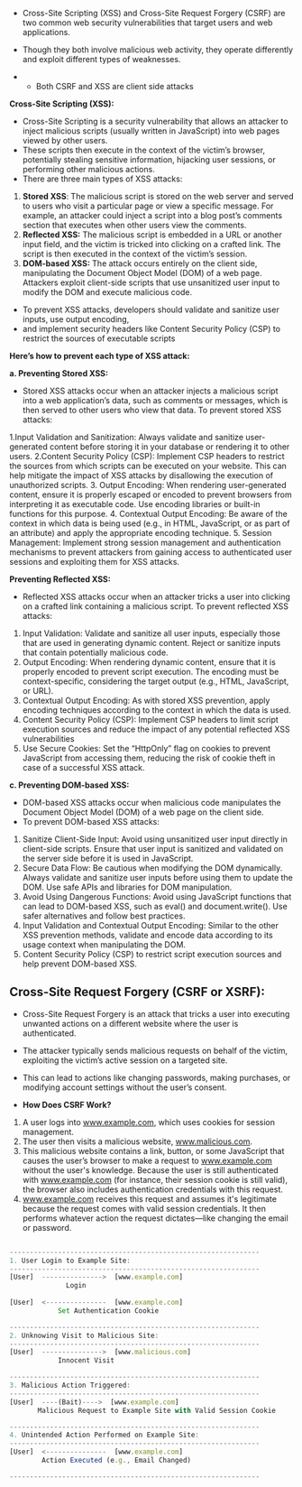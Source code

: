 - Cross-Site Scripting (XSS) and Cross-Site Request Forgery (CSRF) are two common web security vulnerabilities that target users and web applications.
- Though they both involve malicious web activity, they operate differently and exploit different types of weaknesses.

- - Both CSRF and XSS are client side attacks
 
**Cross-Site Scripting (XSS):**
- Cross-Site Scripting is a security vulnerability that allows an attacker to inject malicious scripts (usually written in JavaScript) into web pages viewed by other users.
- These scripts then execute in the context of the victim’s browser, potentially stealing sensitive information, hijacking user sessions, or performing other malicious actions.
- There are three main types of XSS attacks:

1) **Stored XSS**: The malicious script is stored on the web server and served to users who visit a particular page or view a specific message.
   For example, an attacker could inject a script into a blog post’s comments section that executes when other users view the comments.
2) **Reflected XSS:** The malicious script is embedded in a URL or another input field, and the victim is tricked into clicking on a crafted link.
 The script is then executed in the context of the victim’s session.
3) **DOM-based XSS:** The attack occurs entirely on the client side, manipulating the Document Object Model (DOM) of a web page.
 Attackers exploit client-side scripts that use unsanitized user input to modify the DOM and execute malicious code.

 - To prevent XSS attacks, developers should validate and sanitize user inputs, use output encoding,
 - and implement security headers like Content Security Policy (CSP) to restrict the sources of executable scripts


**Here’s how to prevent each type of XSS attack:**

**a. Preventing Stored XSS:**
- Stored XSS attacks occur when an attacker injects a malicious script into a web application’s data, such as comments or messages, which is then served to other users who view that data. To prevent stored XSS attacks:

1.Input Validation and Sanitization: Always validate and sanitize user-generated content before storing it in your database or rendering it to other users.
2.Content Security Policy (CSP): Implement CSP headers to restrict the sources from which scripts can be executed on your website. This can help mitigate the impact of XSS attacks by disallowing the execution of unauthorized scripts.
3. Output Encoding: When rendering user-generated content, ensure it is properly escaped or encoded to prevent browsers from interpreting it as executable code. Use encoding libraries or built-in functions for this purpose.
4. Contextual Output Encoding: Be aware of the context in which data is being used (e.g., in HTML, JavaScript, or as part of an attribute) and apply the appropriate encoding technique.
5. Session Management: Implement strong session management and authentication mechanisms to prevent attackers from gaining access to authenticated user sessions and exploiting them for XSS attacks.

**Preventing Reflected XSS:**
- Reflected XSS attacks occur when an attacker tricks a user into clicking on a crafted link containing a malicious script. To prevent reflected XSS attacks:


1. Input Validation: Validate and sanitize all user inputs, especially those that are used in generating dynamic content. Reject or sanitize inputs that contain potentially malicious code.
2. Output Encoding: When rendering dynamic content, ensure that it is properly encoded to prevent script execution. The encoding must be context-specific, considering the target output (e.g., HTML, JavaScript, or URL).
3. Contextual Output Encoding: As with stored XSS prevention, apply encoding techniques according to the context in which the data is used.
4. Content Security Policy (CSP): Implement CSP headers to limit script execution sources and reduce the impact of any potential reflected XSS vulnerabilities
5. Use Secure Cookies: Set the “HttpOnly” flag on cookies to prevent JavaScript from accessing them, reducing the risk of cookie theft in case of a successful XSS attack.

**c. Preventing DOM-based XSS:**

- DOM-based XSS attacks occur when malicious code manipulates the Document Object Model (DOM) of a web page on the client side.
- To prevent DOM-based XSS attacks:

1. Sanitize Client-Side Input: Avoid using unsanitized user input directly in client-side scripts. Ensure that user input is sanitized and validated on the server side before it is used in JavaScript.
2. Secure Data Flow: Be cautious when modifying the DOM dynamically. Always validate and sanitize user inputs before using them to update the DOM. Use safe APIs and libraries for DOM manipulation.
3. Avoid Using Dangerous Functions: Avoid using JavaScript functions that can lead to DOM-based XSS, such as eval() and document.write(). Use safer alternatives and follow best practices.
4. Input Validation and Contextual Output Encoding: Similar to the other XSS prevention methods, validate and encode data according to its usage context when manipulating the DOM.
5. Content Security Policy (CSP) to restrict script execution sources and help prevent DOM-based XSS.

## Cross-Site Request Forgery (CSRF or XSRF):

- Cross-Site Request Forgery is an attack that tricks a user into executing unwanted actions on a different website where the user is authenticated.
- The attacker typically sends malicious requests on behalf of the victim, exploiting the victim’s active session on a targeted site.
- This can lead to actions like changing passwords, making purchases, or modifying account settings without the user’s consent.

- **How Does CSRF Work?**

1. A user logs into www.example.com, which uses cookies for session management.
2. The user then visits a malicious website, www.malicious.com.
3. This malicious website contains a link, button, or some JavaScript that causes the user’s browser to make a request to www.example.com without the user's knowledge. Because the user is still authenticated with www.example.com (for instance, their session cookie is still valid), the browser also includes authentication credentials with this request.
4. www.example.com receives this request and assumes it's legitimate because the request comes with valid session credentials. It then performs whatever action the request dictates—like changing the email or password.

```js

--------------------------------------------------------------
1. User Login to Example Site:
--------------------------------------------------------------
[User]  --------------->  [www.example.com]
              Login
              
[User]  <---------------  [www.example.com]
            Set Authentication Cookie

--------------------------------------------------------------
2. Unknowing Visit to Malicious Site:
--------------------------------------------------------------
[User]  --------------->  [www.malicious.com]
            Innocent Visit

--------------------------------------------------------------
3. Malicious Action Triggered:
--------------------------------------------------------------
[User]  ----(Bait)---->  [www.example.com]
       Malicious Request to Example Site with Valid Session Cookie

--------------------------------------------------------------
4. Unintended Action Performed on Example Site:
--------------------------------------------------------------
[User]  <---------------  [www.example.com]
        Action Executed (e.g., Email Changed)

--------------------------------------------------------------


```
